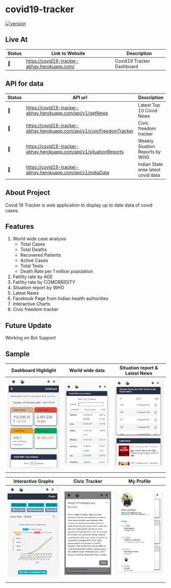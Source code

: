 # covid19-tracker

[![version](https://img.shields.io/badge/version-1.1-green.svg)](https://github.com/Abhaysardhara/Draw-Anything-Google-Chrome-Extension/releases/tag/v1.0)

## Live At
| Status        |  Link to Website                                           | Description            |
| ------------- | -------------------------------------------------------- | ---------------------- |
| :green_heart: | <https://covid19-tracker-abhay.herokuapp.com/>  | Covid19 Tracker Dashboard      |

## API for data
| Status        |  API url                                          | Description            |
| ------------- | -------------------------------------------------------- | ---------------------- |
| :green_heart: | <https://covid19-tracker-abhay.herokuapp.com/api/v1/getNews> | Latest Top 10 Covid News     |
| :green_heart: | <https://covid19-tracker-abhay.herokuapp.com/api/v1/civicFreedomTracker> | Civic freedom tracker     |
| :green_heart: | <https://covid19-tracker-abhay.herokuapp.com/api/v1/situationReports> | Weekly Siuation Reports by WHO     |
| :green_heart: | <https://covid19-tracker-abhay.herokuapp.com/api/v1/indiaData>  | Indian State wise latest covid data     |

## About Project
Covid 19 Tracker is web application to display up to date data of covid cases.

## Features
1. World wide case analysis
    * Total Cases
    * Total Deaths
    * Recovered Patients
    * Active Cases
    * Total Tests
    * Death Rate per 1 million population
1. Fatility rate by AGE
1. Fatility rate by COMORBIDITY
1. Situation report by WHO
1. Latest News
1. Facebook Page from Indian health authorities
1. Interactive Charts
1. Civic freedom tracker


## Future Update
Working on Bot Support

## Sample
Dashboard Highlight           |  World wide data           |  Situation report & Latest News
:-------------------------:|:---------------------------:|:-------------------------:
![](https://github.com/Abhaysardhara/covid19-tracker/blob/main/Screenshot%20(70).png)  |  ![](https://github.com/Abhaysardhara/covid19-tracker/blob/main/Screenshot%20(71).png)  |  ![](https://github.com/Abhaysardhara/covid19-tracker/blob/main/Screenshot%20(72).png)

Interactive Graphs         |  Civic Tracker           |  My Profile
:-------------------------:|:---------------------------:|:-------------------------:
![](https://github.com/Abhaysardhara/covid19-tracker/blob/main/Screenshot%20(73).png)  |  ![](https://github.com/Abhaysardhara/covid19-tracker/blob/main/Screenshot%20(74).png)  |  ![](https://github.com/Abhaysardhara/covid19-tracker/blob/main/Screenshot%20(75).png)
